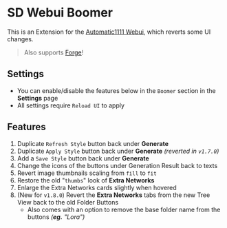 ﻿# SD Webui Boomer
This is an Extension for the [Automatic1111 Webui](https://github.com/AUTOMATIC1111/stable-diffusion-webui), which reverts some UI changes.

> Also supports [Forge](https://github.com/lllyasviel/stable-diffusion-webui-forge)!

## Settings
- You can enable/disable the features below in the `Boomer` section in the **Settings** page
- All settings require `Reload UI` to apply

## Features
1. Duplicate `Refresh Style` button back under **Generate**
2. Duplicate `Apply Style` button back under **Generate** *(reverted in `v1.7.0`)*
3. Add a `Save Style` button back under **Generate**
4. Change the icons of the buttons under Generation Result back to texts
5. Revert image thumbnails scaling from `fill` to `fit`
6. Restore the old "`thumbs`" look of **Extra Networks**
7. Enlarge the Extra Networks cards slightly when hovered
8. (New for `v1.8.0`) Revert the **Extra Networks** tabs from the new Tree View back to the old Folder Buttons
    - Also comes with an option to remove the base folder name from the buttons *(**eg.** "Lora")*
